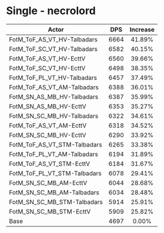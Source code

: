 # Single - necrolord
| Actor | DPS | Increase |
|---|:---:|:---:|
|FotM_ToF_AS_VT_HV-Talbadars|6664|41.89%|
|FotM_ToF_SC_VT_HV-Talbadars|6582|40.15%|
|FotM_ToF_AS_VT_HV-EcttV|6560|39.66%|
|FotM_ToF_SC_VT_HV-EcttV|6498|38.35%|
|FotM_ToF_PL_VT_HV-Talbadars|6457|37.49%|
|FotM_ToF_AS_VT_AM-Talbadars|6388|36.01%|
|FotM_SN_AS_MB_HV-Talbadars|6387|35.99%|
|FotM_SN_AS_MB_HV-EcttV|6353|35.27%|
|FotM_SN_SC_MB_HV-Talbadars|6322|34.61%|
|FotM_ToF_AS_VT_AM-EcttV|6318|34.52%|
|FotM_SN_SC_MB_HV-EcttV|6290|33.92%|
|FotM_ToF_AS_VT_STM-Talbadars|6265|33.38%|
|FotM_ToF_PL_VT_AM-Talbadars|6194|31.89%|
|FotM_ToF_AS_VT_STM-EcttV|6184|31.67%|
|FotM_ToF_PL_VT_STM-Talbadars|6078|29.41%|
|FotM_SN_SC_MB_AM-EcttV|6044|28.68%|
|FotM_SN_SC_MB_AM-Talbadars|6034|28.48%|
|FotM_SN_SC_MB_STM-Talbadars|5914|25.91%|
|FotM_SN_SC_MB_STM-EcttV|5909|25.82%|
|Base|4697|0.00%|

